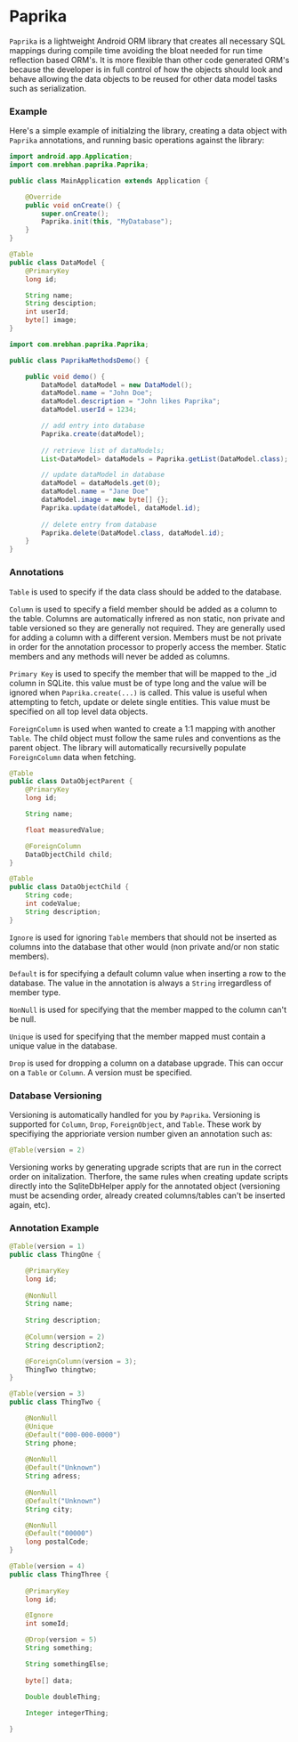 Paprika
=======

`Paprika` is a lightweight Android ORM library that creates all necessary SQL mappings during compile time avoiding the bloat needed for run time reflection based ORM's. It is more flexible than other code generated ORM's because the developer is in full control of how the objects should look and behave allowing the data objects to be reused for other data model tasks such as serialization.

### Example

Here's a simple example of initialzing the library, creating a data object with `Paprika` annotations, and running basic operations against the library:

```java
import android.app.Application;
import com.mrebhan.paprika.Paprika;

public class MainApplication extends Application {

	@Override
	public void onCreate() {
		super.onCreate();
		Paprika.init(this, "MyDatabase");
	}
}
```

```java
@Table
public class DataModel {
	@PrimaryKey
	long id;

	String name;
	String desciption;
	int userId;
	byte[] image;
}
```

```java
import com.mrebhan.paprika.Paprika;

public class PaprikaMethodsDemo() {

	public void demo() {
		DataModel dataModel = new DataModel();
		dataModel.name = "John Doe";
		dataModel.description = "John likes Paprika";
		dataModel.userId = 1234;

		// add entry into database
		Paprika.create(dataModel);
		
		// retrieve list of dataModels;
		List<DataModel> dataModels = Paprika.getList(DataModel.class);

		// update dataModel in database
		dataModel = dataModels.get(0);
		dataModel.name = "Jane Doe"
		dataModel.image = new byte[] {};
		Paprika.update(dataModel, dataModel.id);
	
		// delete entry from database
		Paprika.delete(DataModel.class, dataModel.id);
	}
}
```
### Annotations

`Table` is used to specify if the data class should be added to the database.

`Column` is used to specify a field member should be added as a column to the table. Columns are automatically infrered as non static, non private and table versioned so they are generally not required. They are generally  used for adding a column with a different version. Members must be not private in order for the annotation processor to properly access the member. Static members and any methods will never be added as columns.

`Primary Key` is used to specify the member that will be mapped to the _id column in SQLite. this value must be of type long and the value will be ignored when `Paprika.create(...)` is called. This value is useful when attempting to fetch, update or delete single entities. This value must be specified on all top level data objects.

`ForeignColumn` is used when wanted to create a 1:1 mapping with another `Table`. The child object must follow the same rules and conventions as the parent object. The library will automatically recursivelly populate `ForeignColumn` data when fetching.

```java
@Table 
public class DataObjectParent {
	@PrimaryKey
	long id;

	String name;

	float measuredValue;

	@ForeignColumn
	DataObjectChild child;
}
```
```java
@Table
public class DataObjectChild {
	String code;
	int codeValue;
	String description;
}
```

`Ignore` is used for ignoring `Table` members that should not be inserted as columns into the database that other would (non private and/or non static members).

`Default` is for specifying a default column value when inserting a row to the database. The value in the annotation is always a `String` irregardless of member type.

`NonNull` is used for specifying that the member mapped to the column can't be null.

`Unique` is used for specifying that the member mapped must contain a unique value in the database.

`Drop` is used for dropping a column on a database upgrade. This can occur on a `Table` or `Column`. A version must be specified.

### Database Versioning

Versioning is automatically handled for you by `Paprika`. Versioning is supported for `Column`, `Drop`, `ForeignObject`, and `Table`. These work by specifiying the apprioriate version number given an annotation such as:

```java
@Table(version = 2)
```

Versioning works by generating upgrade scripts that are run in the correct order on initalization. Therfore, the same rules when creating update scripts directly into the SqliteDbHelper apply for the annotated object (versioning must be acsending order, already created columns/tables can't be inserted again, etc).

### Annotation Example

```java
@Table(version = 1)
public class ThingOne {

	@PrimaryKey
	long id;
	
	@NonNull
	String name;
	
	String description;
	
	@Column(version = 2)
	String description2;

	@ForeignColumn(version = 3);
	ThingTwo thingtwo;
}

@Table(version = 3)
public class ThingTwo {

	@NonNull
	@Unique
	@Default("000-000-0000")
	String phone;
	
	@NonNull
	@Default("Unknown")
	String adress;
	
	@NonNull
	@Default("Unknown")
	String city;

	@NonNull
	@Default("00000")
	long postalCode;
}

@Table(version = 4)
public class ThingThree {
	
	@PrimaryKey
	long id;

	@Ignore
	int someId;

	@Drop(version = 5)
	String something;

	String somethingElse;
	
	byte[] data;

	Double doubleThing;
	
	Integer integerThing;

}

```
